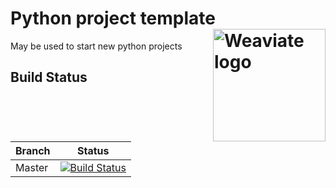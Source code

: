 # Python project template  <img alt='Weaviate logo' src='https://raw.githubusercontent.com/semi-technologies/weaviate/19de0956c69b66c5552447e84d016f4fe29d12c9/docs/assets/weaviate-logo.png' width='180' align='right' />

May be used to start new python projects

## Build Status

| Branch   | Status        |
| -------- |:-------------:|
| Master   | [![Build Status](https://travis-ci.com/semi-technologies/weaviate-python-client.svg?token=1qdvi3hJanQcWdqEstmy&branch=master)](https://travis-ci.com/semi-technologies/weaviate-python-client)

